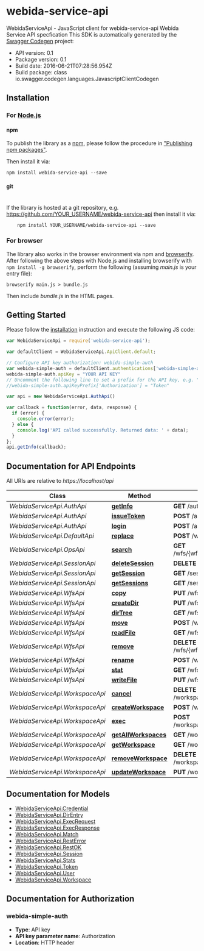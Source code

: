 # webida-service-api

WebidaServiceApi - JavaScript client for webida-service-api
Webida Service API specfication
This SDK is automatically generated by the [Swagger Codegen](https://github.com/swagger-api/swagger-codegen) project:

- API version: 0.1
- Package version: 0.1
- Build date: 2016-06-21T07:28:56.954Z
- Build package: class io.swagger.codegen.languages.JavascriptClientCodegen

## Installation

### For [Node.js](https://nodejs.org/)

#### npm

To publish the library as a [npm](https://www.npmjs.com/),
please follow the procedure in ["Publishing npm packages"](https://docs.npmjs.com/getting-started/publishing-npm-packages).

Then install it via:

```shell
npm install webida-service-api --save
```

#### git
#
If the library is hosted at a git repository, e.g.
https://github.com/YOUR_USERNAME/webida-service-api
then install it via:

```shell
    npm install YOUR_USERNAME/webida-service-api --save
```

### For browser

The library also works in the browser environment via npm and [browserify](http://browserify.org/). After following
the above steps with Node.js and installing browserify with `npm install -g browserify`,
perform the following (assuming *main.js* is your entry file):

```shell
browserify main.js > bundle.js
```

Then include *bundle.js* in the HTML pages.

## Getting Started

Please follow the [installation](#installation) instruction and execute the following JS code:

```javascript
var WebidaServiceApi = require('webida-service-api');

var defaultClient = WebidaServiceApi.ApiClient.default;

// Configure API key authorization: webida-simple-auth
var webida-simple-auth = defaultClient.authentications['webida-simple-auth'];
webida-simple-auth.apiKey = "YOUR API KEY"
// Uncomment the following line to set a prefix for the API key, e.g. "Token" (defaults to null)
//webida-simple-auth.apiKeyPrefix['Authorization'] = "Token"

var api = new WebidaServiceApi.AuthApi()

var callback = function(error, data, response) {
  if (error) {
    console.error(error);
  } else {
    console.log('API called successfully. Returned data: ' + data);
  }
};
api.getInfo(callback);

```

## Documentation for API Endpoints

All URIs are relative to *https://localhost/api*

Class | Method | HTTP request | Description
------------ | ------------- | ------------- | -------------
*WebidaServiceApi.AuthApi* | [**getInfo**](docs/AuthApi.md#getInfo) | **GET** /auth/info | 
*WebidaServiceApi.AuthApi* | [**issueToken**](docs/AuthApi.md#issueToken) | **POST** /auth/token | 
*WebidaServiceApi.AuthApi* | [**login**](docs/AuthApi.md#login) | **POST** /auth/login | 
*WebidaServiceApi.DefaultApi* | [**replace**](docs/DefaultApi.md#replace) | **POST** /wfs/{wfsId}/ops/replace | 
*WebidaServiceApi.OpsApi* | [**search**](docs/OpsApi.md#search) | **GET** /wfs/{wfsId}/ops/search/{wfsPath} | 
*WebidaServiceApi.SessionApi* | [**deleteSession**](docs/SessionApi.md#deleteSession) | **DELETE** /sessions/{sessionId} | 
*WebidaServiceApi.SessionApi* | [**getSession**](docs/SessionApi.md#getSession) | **GET** /sessions/{sessionId} | 
*WebidaServiceApi.SessionApi* | [**getSessions**](docs/SessionApi.md#getSessions) | **GET** /sessions | 
*WebidaServiceApi.WfsApi* | [**copy**](docs/WfsApi.md#copy) | **PUT** /wfs/{wfsId}/any/{wfsPath} | 
*WebidaServiceApi.WfsApi* | [**createDir**](docs/WfsApi.md#createDir) | **PUT** /wfs/{wfsId}/dir/{wfsPath} | 
*WebidaServiceApi.WfsApi* | [**dirTree**](docs/WfsApi.md#dirTree) | **GET** /wfs/{wfsId}/dir/{wfsPath} | 
*WebidaServiceApi.WfsApi* | [**move**](docs/WfsApi.md#move) | **POST** /wfs/{wfsId}/dir/{wfsPath} | 
*WebidaServiceApi.WfsApi* | [**readFile**](docs/WfsApi.md#readFile) | **GET** /wfs/{wfsId}/file/{wfsPath} | 
*WebidaServiceApi.WfsApi* | [**remove**](docs/WfsApi.md#remove) | **DELETE** /wfs/{wfsId}/any/{wfsPath} | 
*WebidaServiceApi.WfsApi* | [**rename**](docs/WfsApi.md#rename) | **POST** /wfs/{wfsId}/file/{wfsPath} | 
*WebidaServiceApi.WfsApi* | [**stat**](docs/WfsApi.md#stat) | **GET** /wfs/{wfsId}/any/{wfsPath} | 
*WebidaServiceApi.WfsApi* | [**writeFile**](docs/WfsApi.md#writeFile) | **PUT** /wfs/{wfsId}/file/{wfsPath} | 
*WebidaServiceApi.WorkspaceApi* | [**cancel**](docs/WorkspaceApi.md#cancel) | **DELETE** /workspaces/{workspaceId}/exec | 
*WebidaServiceApi.WorkspaceApi* | [**createWorkspace**](docs/WorkspaceApi.md#createWorkspace) | **POST** /workspaces | 
*WebidaServiceApi.WorkspaceApi* | [**exec**](docs/WorkspaceApi.md#exec) | **POST** /workspaces/{workspaceId}/exec | 
*WebidaServiceApi.WorkspaceApi* | [**getAllWorkspaces**](docs/WorkspaceApi.md#getAllWorkspaces) | **GET** /workspaces | 
*WebidaServiceApi.WorkspaceApi* | [**getWorkspace**](docs/WorkspaceApi.md#getWorkspace) | **GET** /workspaces/{workspaceId} | 
*WebidaServiceApi.WorkspaceApi* | [**removeWorkspace**](docs/WorkspaceApi.md#removeWorkspace) | **DELETE** /workspaces/{workspaceId} | 
*WebidaServiceApi.WorkspaceApi* | [**updateWorkspace**](docs/WorkspaceApi.md#updateWorkspace) | **PUT** /workspaces/{workspaceId} | 


## Documentation for Models

 - [WebidaServiceApi.Credential](docs/Credential.md)
 - [WebidaServiceApi.DirEntry](docs/DirEntry.md)
 - [WebidaServiceApi.ExecRequest](docs/ExecRequest.md)
 - [WebidaServiceApi.ExecResponse](docs/ExecResponse.md)
 - [WebidaServiceApi.Match](docs/Match.md)
 - [WebidaServiceApi.RestError](docs/RestError.md)
 - [WebidaServiceApi.RestOK](docs/RestOK.md)
 - [WebidaServiceApi.Session](docs/Session.md)
 - [WebidaServiceApi.Stats](docs/Stats.md)
 - [WebidaServiceApi.Token](docs/Token.md)
 - [WebidaServiceApi.User](docs/User.md)
 - [WebidaServiceApi.Workspace](docs/Workspace.md)


## Documentation for Authorization


### webida-simple-auth

- **Type**: API key
- **API key parameter name**: Authorization
- **Location**: HTTP header

